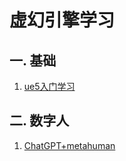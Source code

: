 # 虚幻引擎学习

## 一. 基础
1. [ue5入门学习]([ue5入门学习.md)

## 二. 数字人
1. [ChatGPT+metahuman](ChatGPT+metahuman.md)